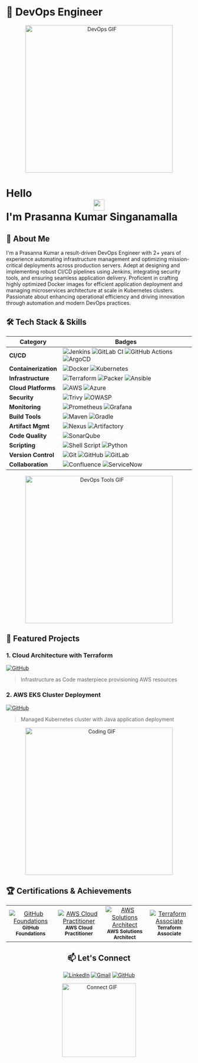 # 🚀 DevOps Engineer

<div align="center">
  <img src="https://media.giphy.com/media/qgQUggAC3Pfv687qPC/giphy.gif" width="400" alt="DevOps GIF">
</div>

# Hello <div align="center">  <img src="https://media.giphy.com/media/hvRJCLFzcasrR4ia7z/giphy.gif" width="30px"> </div> I'm Prasanna Kumar Singanamalla

## 🚀 About Me
I'm a Prasanna Kumar a result-driven DevOps Engineer with 2+ years of experience automating infrastructure management and optimizing mission-critical deployments across production servers. Adept at designing and implementing robust CI/CD pipelines using Jenkins, integrating security tools, and ensuring seamless application delivery. Proficient in crafting highly optimized Docker images for efficient application deployment and managing microservices architecture at scale in Kubernetes clusters. Passionate about enhancing operational efficiency and driving innovation through automation and modern DevOps practices.

## 🛠️ Tech Stack & Skills

<div align="center">
    
| Category               | Badges                                                                                                                                                                                                                                                                                                                                                                                                                                                                                                                                                                                                 |
|------------------------|-------------------------------------------------------------------------------------------------------------------------------------------------------------------------------------------------------------------------------------------------------------------------------------------------------------------------------------------------------------------------------------------------------------------------------------------------------------------------------------------------------------------------------------------------------------------------------------------------------|
| **CI/CD**              | ![Jenkins](https://img.shields.io/badge/Jenkins-D24939?style=for-the-badge&logo=Jenkins&logoColor=white) ![GitLab CI](https://img.shields.io/badge/GitLab_CI-FCA121?style=for-the-badge&logo=gitlab&logoColor=white) ![GitHub Actions](https://img.shields.io/badge/GitHub_Actions-2088FF?style=for-the-badge&logo=github-actions&logoColor=white) ![ArgoCD](https://img.shields.io/badge/ArgoCD-EF7B4D?style=for-the-badge&logo=argo&logoColor=white)                                                                                                                                                  |
| **Containerization**   | ![Docker](https://img.shields.io/badge/Docker-2496ED?style=for-the-badge&logo=docker&logoColor=white) ![Kubernetes](https://img.shields.io/badge/Kubernetes-326CE5?style=for-the-badge&logo=kubernetes&logoColor=white)                                                                                                                                                           |
| **Infrastructure**     | ![Terraform](https://img.shields.io/badge/Terraform-7B42BC?style=for-the-badge&logo=terraform&logoColor=white) ![Packer](https://img.shields.io/badge/Packer-02A8EF?style=for-the-badge&logo=packer&logoColor=white) ![Ansible](https://img.shields.io/badge/Ansible-EE0000?style=for-the-badge&logo=ansible&logoColor=white)                                                                                                                                                                                                                                                                          |
| **Cloud Platforms**    | ![AWS](https://img.shields.io/badge/AWS-FF9900?style=for-the-badge&logo=amazon-aws&logoColor=white) ![Azure](https://img.shields.io/badge/Azure-0089D6?style=for-the-badge&logo=microsoft-azure&logoColor=white)                                                                                                                                                                                                                                                                                                                                                                                      |
| **Security**          | ![Trivy](https://img.shields.io/badge/Trivy-1904DA?style=for-the-badge) ![OWASP](https://img.shields.io/badge/OWASP-000000?style=for-the-badge&logo=owasp&logoColor=white)                                                                                                                                                                                                                                                                                                                                                                                                                            |
| **Monitoring**        | ![Prometheus](https://img.shields.io/badge/Prometheus-E6522C?style=for-the-badge&logo=prometheus&logoColor=white) ![Grafana](https://img.shields.io/badge/Grafana-F46800?style=for-the-badge&logo=grafana&logoColor=white)                                                                                                                                                                                                             |
| **Build Tools**       | ![Maven](https://img.shields.io/badge/Maven-C71A36?style=for-the-badge&logo=apache-maven&logoColor=white) ![Gradle](https://img.shields.io/badge/Gradle-02303A?style=for-the-badge&logo=gradle&logoColor=white)                                                                                                                                                                                                                                                                                                                                                                                       |
| **Artifact Mgmt**     | ![Nexus](https://img.shields.io/badge/Nexus-41B883?style=for-the-badge&logo=sonatype&logoColor=white) ![Artifactory](https://img.shields.io/badge/Artifactory-41B883?style=for-the-badge&logo=jfrog&logoColor=white)                                                                                                                                                                                                                                                                                                                                                                                  |
| **Code Quality**      | ![SonarQube](https://img.shields.io/badge/SonarQube-4E9BCD?style=for-the-badge&logo=sonarqube&logoColor=white)                                                                                                                                                                                                                                                                                                                                                                                                                                                                                       |
| **Scripting**         | ![Shell Script](https://img.shields.io/badge/Shell_Script-4EAA25?style=for-the-badge&logo=gnu-bash&logoColor=white) ![Python](https://img.shields.io/badge/Python-3776AB?style=for-the-badge&logo=python&logoColor=white)                                                                                                                                                                                                                                                                                                                                                                             |
| **Version Control**   | ![Git](https://img.shields.io/badge/Git-F05032?style=for-the-badge&logo=git&logoColor=white) ![GitHub](https://img.shields.io/badge/GitHub-181717?style=for-the-badge&logo=github&logoColor=white) ![GitLab](https://img.shields.io/badge/GitLab-FCA121?style=for-the-badge&logo=gitlab&logoColor=white)                                                                                                                                                                                                                                                                                               |
| **Collaboration**     | ![Confluence](https://img.shields.io/badge/Confluence-172B4D?style=for-the-badge&logo=confluence&logoColor=white) ![ServiceNow](https://img.shields.io/badge/ServiceNow-81B1D3?style=for-the-badge&logo=servicenow&logoColor=white)                                                                                                                                                                                                                                                                    |

</div>

<div align="center">
  <img src="https://media.giphy.com/media/jSKBmKkvo2dPQQtsR1/giphy.gif" width="400" alt="DevOps Tools GIF">
</div>


## 🌟 Featured Projects

### 1. Cloud Architecture with Terraform
[![GitHub](https://img.shields.io/badge/View_Project-181717?style=for-the-badge&logo=github&logoColor=white)](https://github.com/spkumar17/about_Project2.git)
> Infrastructure as Code masterpiece provisioning AWS resources

### 2. AWS EKS Cluster Deployment
[![GitHub](https://img.shields.io/badge/View_Project-181717?style=for-the-badge&logo=github&logoColor=white)](https://github.com/spkumar17/about_project1.git)
> Managed Kubernetes cluster with Java application deployment

<div align="center">
  <img src="https://media.giphy.com/media/L8K62iTDkzGX6/giphy.gif" width="400" alt="Coding GIF">
</div>

## 🏆 Certifications & Achievements

<div align="center">
  
<table>
  <tr>
    <td align="center" width="150">
      <a href="https://www.credly.com/badges/32a05e77-36cc-4826-849f-064db7d3bdb7/public_url">
        <img src="https://img.shields.io/badge/GitHub_Foundations-008CFF?style=for-the-badge&logo=github&logoColor=white&labelColor=121011" alt="GitHub Foundations">
      </a>
      <br>
      <sub><b>GitHub Foundations</b></sub>
    </td>
    <td align="center" width="150">
      <a href="https://www.credly.com/badges/1febcf31-c992-4795-85b1-a88fc453d29d/public_url">
        <img src="https://img.shields.io/badge/AWS_Cloud_Practitioner-5A6E64?style=for-the-badge&logo=amazon-aws&logoColor=white&labelColor=121011" alt="AWS Cloud Practitioner">
      </a>
      <br>
      <sub><b>AWS Cloud Practitioner</b></sub>
    </td>
    <td align="center" width="150">
      <a href="https://www.credly.com/badges/f1ab51b1-0430-4afc-a155-e4374124df4f/public_url">
        <img src="https://img.shields.io/badge/AWS_Solutions_Architect-FF9900?style=for-the-badge&logo=amazon-aws&logoColor=white&labelColor=121011" alt="AWS Solutions Architect">
      </a>
      <br>
      <sub><b>AWS Solutions Architect</b></sub>
    </td>
    <td align="center" width="150">
      <a href="https://www.credly.com/badges/4ba870d8-61eb-4ffe-af28-a2ec0bdf37b6/public_url">
        <img src="https://img.shields.io/badge/Terraform_Associate-5C4EE5?style=for-the-badge&logo=terraform&logoColor=white&labelColor=121011" alt="Terraform Associate">
      </a>
      <br>
      <sub><b>Terraform Associate</b></sub>
    </td>
  </tr>
</table>


## 📫 Let's Connect

[![LinkedIn](https://img.shields.io/badge/LinkedIn-0A66C2?style=for-the-badge&logo=linkedin&logoColor=white)](https://www.linkedin.com/in/prasanna-kumar-singanamalla/)
[![Gmail](https://img.shields.io/badge/Email-D14836?style=for-the-badge&logo=gmail&logoColor=white)](mailto:prasannakumarsinganamalla@gmail.com)
[![GitHub](https://img.shields.io/badge/GitHub-181717?style=for-the-badge&logo=github&logoColor=white)](https://github.com/spkumar17)

<div align="center">
  <img src="https://media.giphy.com/media/jRf5fsn8G6YaogAWxn/giphy.gif" width="200" alt="Connect GIF">
</div>
